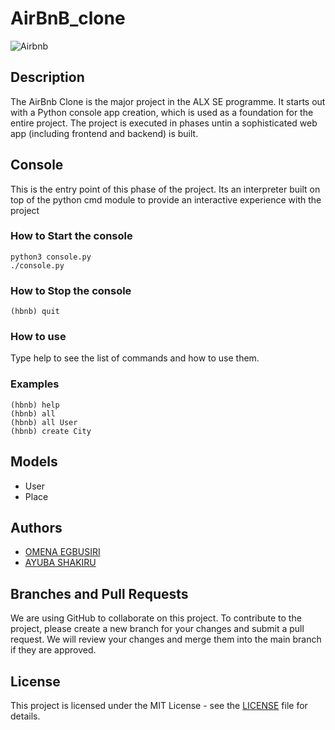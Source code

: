 # AirBnB_clone
![Airbnb](https://user-images.githubusercontent.com/117779858/236915052-4b50228e-92f4-44d8-bfa8-7faae19a3ec6.png)

## Description
The AirBnb Clone is the major project in the ALX SE programme. It starts out with a Python console app creation, which is used as a foundation for the entire project. The project is executed in phases untin a sophisticated web app (including frontend and backend) is built.
## Console
This is the entry point of this phase of the project. Its an interpreter built on top of the python cmd module to provide an interactive experience with the project

### How to Start the console
```
python3 console.py
./console.py
```
### How to Stop the console
```
(hbnb) quit
```

### How to use
Type help to see the list of commands and how to use them.

### Examples
```
(hbnb) help
(hbnb) all
(hbnb) all User
(hbnb) create City
```

## Models
- User
- Place
## Authors

- [OMENA EGBUSIRI](get2mena@gmail.com)
- [AYUBA SHAKIRU](get2mena@gmail.com)
## Branches and Pull Requests

We are using GitHub to collaborate on this project. To contribute to the project, please create a new branch for your changes and submit a pull request. We will review your changes and merge them into the main branch if they are approved.
## License

This project is licensed under the MIT License - see the [LICENSE](LICENSE) file for details.
